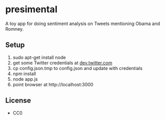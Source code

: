 presimental
===========

A toy app for doing sentiment analysis on Tweets mentioning Obama and Romney.

Setup
-----

1. sudo apt-get install node
1. get some Twitter credentials at [dev.twitter.com](http://dev.twitter.com)
1. cp config.json.tmp to config.json and update with credentials
1. npm install
1. node app.js
1. point browser at http://localhost:3000

License
-------

* CC0
